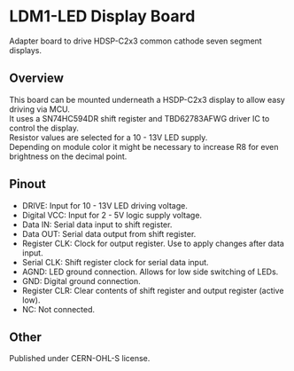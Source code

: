 # LDM1-LED Display Board
Adapter board to drive HDSP-C2x3 common cathode seven segment displays.  
## Overview
This board can be mounted underneath a HSDP-C2x3 display to allow easy driving via MCU.  
It uses a SN74HC594DR shift register and TBD62783AFWG driver IC to control the display.  
Resistor values are selected for a 10 - 13V LED supply.  
Depending on module color it might be necessary to increase R8 for even brightness on the decimal point.  
## Pinout
- DRIVE: Input for 10 - 13V LED driving voltage.
- Digital VCC: Input for 2 - 5V logic supply voltage.
- Data IN: Serial data input to shift register.
- Data OUT: Serial data output from shift register.
- Register CLK: Clock for output register. Use to apply changes after data input.
- Serial CLK: Shift register clock for serial data input.
- AGND: LED ground connection. Allows for low side switching of LEDs.
- GND: Digital ground connection.
- Register CLR: Clear contents of shift register and output register (active low).
- NC: Not connected.
## Other
Published under CERN-OHL-S license.